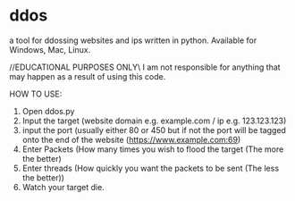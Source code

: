 # ddos
a tool for ddossing websites and ips written in python. Available for Windows, Mac, Linux.

//EDUCATIONAL PURPOSES ONLY\\
  I am not responsible for anything
  that may happen as a result of using
  this code.
  
HOW TO USE:
1. Open ddos.py
2. Input the target (website domain e.g. example.com / ip e.g. 123.123.123)
3. input the port (usually either 80 or 450 but if not the port will be tagged onto the end of the website (https://www.example.com:69)
4. Enter Packets (How many times you wish to flood the target (The more the better)
5. Enter threads (How quickly you want the packets to be sent (The less the better))
6. Watch your target die.
